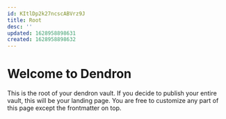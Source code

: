 ```yaml
---
id: KItlDp2k27ncscABVrz9J
title: Root
desc: ''
updated: 1628958898631
created: 1628958898632
---
```

# Welcome to Dendron

This is the root of your dendron vault. If you decide to publish your entire vault, this will be your landing page. You are free to customize any part of this page except the frontmatter on top. 
